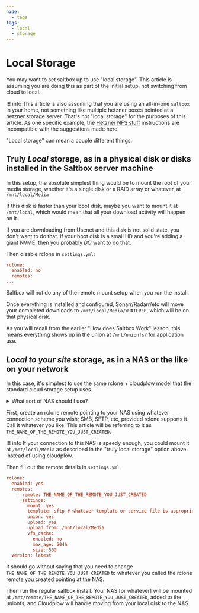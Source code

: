 ```yaml
---
hide:
  - tags
tags:
  - local
  - storage
---
```


# Local Storage

You may want to set saltbox up to use "local storage".  This article is assuming you are doing this as part of the initial setup, not switching from cloud to local.

!!! info
    This article is also assuming that you are using an all-in-one `saltbox` in your home, not something like multiple hetzner boxes pointed at a hetzner storage server.  That's not "local storage" for the purposes of this article.  As one specific example, the [Hetzner NFS stuff](../apps/hetzner_nfs.md) instructions are incompatible with the suggestions made here.

"Local storage" can mean a couple different things.

## Truly *Local* storage, as in a physical disk or disks installed in the Saltbox server machine

In this setup, the absolute simplest thing would be to mount the root of your media storage, whether it's a single disk or a RAID array or whatever, at `/mnt/local/Media`

If this disk is faster than your boot disk, maybe you want to mount it at `/mnt/local`, which would mean that all your download activity will happen on it.  

If you are downloading from Usenet and this disk is not solid state, you don't want to do that.  If your boot disk is a small HD and you're adding a giant NVME, then you probably _DO_ want to do that.

Then disable rclone in `settings.yml`:

```ini
rclone:
  enabled: no
  remotes:
...
```

Saltbox will not do any of the remote mount setup when you run the install.

Once everything is installed and configured, Sonarr/Radarr/etc will move your completed downloads to `/mnt/local/Media/WHATEVER`, which will be on that physical disk.

As you will recall from the earlier "How does Saltbox Work" lesson, this means everything shows up in the union at `/mnt/unionfs/` for application use.

## *Local to your site* storage, as in a NAS or the like on your network

In this case, it's simplest to use the same rclone + cloudplow model that the standard cloud storage setup uses.

<details>
<summary>What sort of NAS should I use?</summary>
<br />

In a nutshell, saltbox doesn't care.

You can use an appliance like a Synology or QNAP, something like UNRAID or TrueNAS, or any other sort of "present some disks on the network" setup.

There's nothing in the saltbox setup that cares about or depends on this.  The saltbox machine just needs to read and write to the storage.
</details>

First, create an rclone remote pointing to your NAS using whatever connection scheme you wish; SMB, SFTP, etc, provided rclone supports it.  Call it whatever you like.  This article will be referring to it as `THE_NAME_OF_THE_REMOTE_YOU_JUST_CREATED`. 

!!! info
    If your connection to this NAS is speedy enough, you could mount it at `/mnt/local/Media` as described in the "truly local storage" option above instead of using cloudplow.

Then fill out the remote details in `settings.yml`
```ini
rclone:
  enabled: yes
  remotes:
    - remote: THE_NAME_OF_THE_REMOTE_YOU_JUST_CREATED
      settings:
        mount: yes
        template: sftp # whatever template or service file is appropriate
        union: yes
        upload: yes
        upload_from: /mnt/local/Media
        vfs_cache:
          enabled: no
          max_age: 504h
          size: 50G
  version: latest
```

It should go without saying that you need to change `THE_NAME_OF_THE_REMOTE_YOU_JUST_CREATED` to whatever you called the rclone remote you created pointing at the NAS.

Then run the regular saltbox install.  Your NAS [or whatever] will be mounted at `/mnt/remote/THE_NAME_OF_THE_REMOTE_YOU_JUST_CREATED`, added to the unionfs, and Cloudplow will handle moving from your local disk to the NAS.
